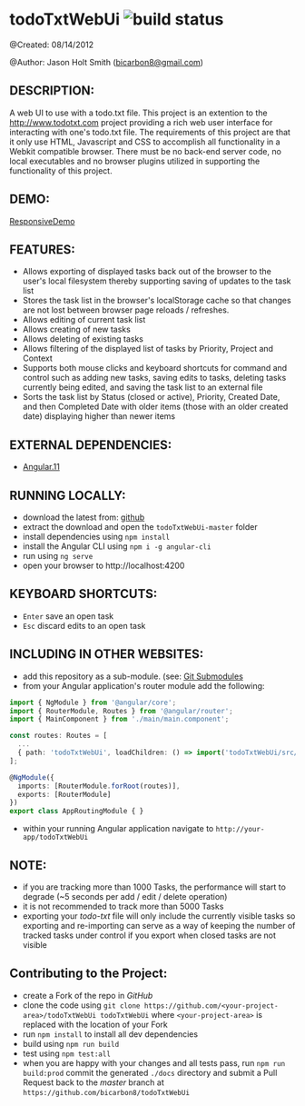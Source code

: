 # todoTxtWebUi ![build status](https://travis-ci.org/bicarbon8/todoTxtWebUi.svg)

@Created: 08/14/2012

@Author: Jason Holt Smith (<bicarbon8@gmail.com>)

## DESCRIPTION:

A web UI to use with a todo.txt file.  This project is an extention to the <http://www.todotxt.com> project
providing a rich web user interface for interacting with one's todo.txt file.  The requirements of this
project are that it only use HTML, Javascript and CSS to accomplish all functionality in a Webkit
compatible browser.  There must be no back-end server code, no local executables and no browser plugins
utilized in supporting the functionality of this project.

## DEMO:

[ResponsiveDemo](https://bicarbon8.github.io/todoTxtWebUi/)

## FEATURES:

- Allows exporting of displayed tasks back out of the browser to the user's local filesystem thereby supporting saving of updates to the task list
- Stores the task list in the browser's localStorage cache so that changes are not lost between browser page reloads / refreshes.
- Allows editing of current task list
- Allows creating of new tasks
- Allows deleting of existing tasks
- Allows filtering of the displayed list of tasks by Priority, Project and Context
- Supports both mouse clicks and keyboard shortcuts for command and control such as adding new tasks, saving edits to tasks, deleting tasks currently being edited, and saving the task list to an external file
- Sorts the task list by Status (closed or active), Priority, Created Date, and then Completed Date with older items (those with an older created date) displaying higher than newer items

## EXTERNAL DEPENDENCIES:

- [Angular.11](https://angular.io/)

## RUNNING LOCALLY:

- download the latest from: [github](https://github.com/bicarbon8/todoTxtWebUi/archive/master.zip)
- extract the download and open the `todoTxtWebUi-master` folder
- install dependencies using `npm install`
- install the Angular CLI using `npm i -g angular-cli`
- run using `ng serve`
- open your browser to http://localhost:4200

## KEYBOARD SHORTCUTS:

- `Enter` save an open task
- `Esc` discard edits to an open task

## INCLUDING IN OTHER WEBSITES:

- add this repository as a sub-module. (see: [Git Submodules](https://git-scm.com/book/en/v2/Git-Tools-Submodules)
- from your Angular application's router module add the following:
```typescript
import { NgModule } from '@angular/core';
import { RouterModule, Routes } from '@angular/router';
import { MainComponent } from './main/main.component';

const routes: Routes = [
  ...
  { path: 'todoTxtWebUi', loadChildren: () => import('todoTxtWebUi/src/app/todo-txt-web-ui/todo-txt-web-ui.module').then((m) => m.TodoTxtWebUiModule) }
];

@NgModule({
  imports: [RouterModule.forRoot(routes)],
  exports: [RouterModule]
})
export class AppRoutingModule { }
```
- within your running Angular application navigate to `http://your-app/todoTxtWebUi`

## NOTE:
- if you are tracking more than 1000 Tasks, the performance will start to degrade (~5 seconds per add / edit / delete operation)
- it is not recommended to track more than 5000 Tasks
- exporting your _todo-txt_ file will only include the currently visible tasks so exporting and re-importing can serve as a way of keeping the number of tracked tasks under control if you export when closed tasks are not visible

## Contributing to the Project:

- create a Fork of the repo in _GitHub_
- clone the code using `git clone https://github.com/<your-project-area>/todoTxtWebUi todoTxtWebUi` where `<your-project-area>` is replaced with the location of your Fork
- run `npm install` to install all dev dependencies
- build using `npm run build`
- test using `npm test:all`
- when you are happy with your changes and all tests pass, run `npm run build:prod` commit the generated `./docs` directory and submit a Pull Request back to the _master_ branch at `https://github.com/bicarbon8/todoTxtWebUi`
